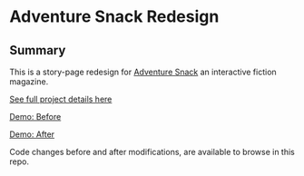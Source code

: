 # Adventure Snack Redesign

## Summary

This is a story-page redesign for [Adventure Snack](http://www.adventuresnack.com/) an interactive fiction magazine.

[See full project details here](http://www.vellandi.net/projects/adventure-snack)

[Demo: Before](http://adventure-snack.vellandi.net/AS-before.html)

[Demo: After](http://adventure-snack.vellandi.net/AS-after.html)

Code changes before and after modifications, are available to browse in this repo.
